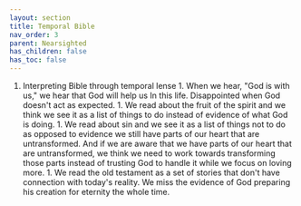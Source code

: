 ```yaml
---
layout: section
title: Temporal Bible
nav_order: 3
parent: Nearsighted
has_children: false
has_toc: false
---
```


 1. Interpreting Bible through temporal lense
        1. When we hear, "God is with us," we hear that God will help us In this life. Disappointed when God doesn't act as expected.
        1. We read about the fruit of the spirit and we think we see it as a list of things to do instead of evidence of what God is doing.
        1. We read about sin and we see it as a list of things not to do as opposed to evidence we still have parts of our heart that are untransformed. And if we are aware that we have parts of our heart that are untransformed, we think we need to work towards transforming those parts instead of trusting God to handle it while we focus on loving more.
        1. We read the old testament as a set of stories that don't have connection with today's reality. We miss the evidence of God preparing his creation for eternity the whole time.
